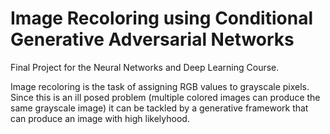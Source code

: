# Image Recoloring using Conditional Generative Adversarial Networks
Final Project for the Neural Networks and Deep Learning Course. 

Image recoloring is the task of assigning RGB values to grayscale pixels.
Since this is an ill posed problem (multiple colored images can produce the same grayscale image) it can be tackled by a generative framework that can produce an image with high likelyhood.
